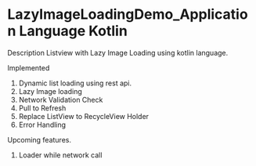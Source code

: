 # LazyImageLoadingDemo_Application Language Kotlin

Description
Listview with Lazy Image Loading using kotlin language.

Implemented
1) Dynamic list loading using rest api.
2) Lazy Image loading
3) Network Validation Check
4) Pull to Refresh
5) Replace ListView to RecycleView Holder
6) Error Handling


Upcoming features.
1) Loader while network call
